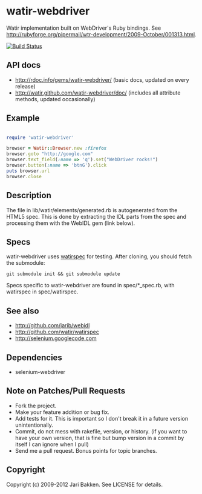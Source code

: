 watir-webdriver
===============

Watir implementation built on WebDriver's Ruby bindings.
See http://rubyforge.org/pipermail/wtr-development/2009-October/001313.html.

[![Build Status](https://secure.travis-ci.org/watir/watir-webdriver.png)](http://travis-ci.org/watir/watir-webdriver)

API docs
--------

* http://rdoc.info/gems/watir-webdriver/ (basic docs, updated on every release)
* http://watir.github.com/watir-webdriver/doc/ (includes all attribute methods, updated occasionally)

Example
-------
```ruby

require 'watir-webdriver'

browser = Watir::Browser.new :firefox
browser.goto "http://google.com"
browser.text_field(:name => 'q').set("WebDriver rocks!")
browser.button(:name => 'btnG').click
puts browser.url
browser.close
```

Description
-----------

The file in lib/watir/elements/generated.rb is autogenerated from the HTML5 spec. This is done by extracting the IDL parts from the spec and processing them with the WebIDL gem (link below).

Specs
-----

watir-webdriver uses [watirspec](http://github.com/watir/watirspec) for testing. After cloning, you should fetch the submodule:

    git submodule init && git submodule update

Specs specific to watir-webdriver are found in spec/*_spec.rb, with watirspec in spec/watirspec.

See also
--------

* http://github.com/jarib/webidl
* http://github.com/watir/watirspec
* http://selenium.googlecode.com

Dependencies
------------

* selenium-webdriver

Note on Patches/Pull Requests
-----------------------------

* Fork the project.
* Make your feature addition or bug fix.
* Add tests for it. This is important so I don't break it in a
  future version unintentionally.
* Commit, do not mess with rakefile, version, or history.
  (if you want to have your own version, that is fine but bump version in a commit by itself I can ignore when I pull)
* Send me a pull request. Bonus points for topic branches.

Copyright
---------

Copyright (c) 2009-2012 Jari Bakken. See LICENSE for details.
